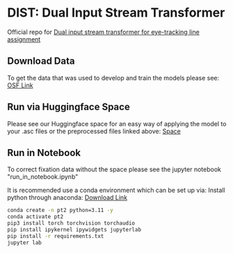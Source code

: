 # DIST: Dual Input Stream Transformer
Official repo for [Dual input stream transformer for eye-tracking line assignment](https://arxiv.org/abs/2311.06095)

## Download Data
To get the data that was used to develop and train the models please see: [OSF Link](https://osf.io/zt9gn)

## Run via Huggingface Space
Please see our Huggingface space for an easy way of applying the model to your .asc files or the preprocessed files linked above:
[Space](https://huggingface.co/spaces/bugroup/Eye_Tracking_Drift_Correction)

## Run in Notebook
To correct fixation data without the space please see the jupyter notebook "run_in_notebook.ipynb"

It is recommended use a conda environment which can be set up via:
Install python through anaconda: [Download Link](https://docs.conda.io/projects/miniconda/en/latest/index.html)

```sh
conda create -n pt2 python=3.11 -y
conda activate pt2
pip3 install torch torchvision torchaudio
pip install ipykernel ipywidgets jupyterlab
pip install -r requirements.txt
jupyter lab
```